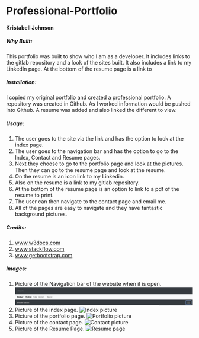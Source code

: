 # Professional-Portfolio
#### Kristabell Johnson

##### Why Built:
This portfolio was built to show who I am as a developer. It includes links to the gitlab repository and a look of the sites built. It also includes a link to my LinkedIn page. At the bottom of the resume page is a link to 

##### Installation:

I copied my original portfolio and created a professional portfolio. A repository was created in Github. As I worked information would be pushed into Github. A resume was added and also linked the different to view. 

##### Usage:
1. The user goes to the site via the link and has the option to look at the index page. 
2.  The user goes to the navigation bar and has the option to go to the Index, Contact and Resume pages. 
3. Next they choose to go to the portfolio page and look at the pictures.
Then they can go to the resume page and look at the resume.
4. On the resume is an icon link to my Linkedin. 
5. Also on the resume is a link to my gitlab repository.
6. At the bottom of the resume page is an option to link to a pdf of the resume to print. 
7. The user can then navigate to the contact page and email me.
8. All of the pages are easy to navigate and they have fantastic background pictures. 

##### Credits:

1. www.w3docs.com
2. www.stackflow.com
3. www.getbootstrap.com

##### Images:
1. Picture of the Navigation bar of the website when it is open.
![Navagation Bar picture](/images/NavBarpic.png)
2. Picture of the index page.
![Index picture ](/images/Indexpic.png)
3. Picture of the portfolio page.
![Portfolio picture](/images/Portfoliopic.png)
4. Picture of the contact page.
![Contact picture ](/images/Contactpic.png)
5. Picture of the Resume Page.
![Resume page](/images/resumepic.png)


